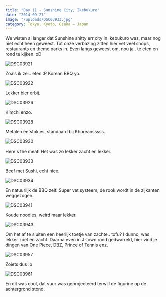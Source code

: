 ```yaml
---
title: "Day 11 - Sunshine City, Ikebukuro"
date: "2014-09-27"
image: "/uploads/DSC03933.jpg"
category: Tokyo, Kyoto, Osaka – Japan
---
```


We wisten al langer dat Sunshine shitty err city in Ikebukuro was, maar nog niet echt heen geweest. Tot onze verbazing zitten hier vet veel shops, restaurants en theme parks in. Even langs geweest om, nou ja.. te eten en rond te kijken. xD

![DSC03921](/uploads/DSC03921-1024x575.jpg)

Zoals ik zei.. eten :P Korean BBQ yo.

![DSC03922](/uploads/DSC03922-1024x575.jpg)

Lekker bier erbij.

![DSC03926](/uploads/DSC03926-575x1024.jpg)

Kimchi enzo.

![DSC03928](/uploads/DSC03928-1024x575.jpg)

Metalen eetstokjes, standaard bij Khoreansssss.

![DSC03930](/uploads/DSC03930-1024x575.jpg)

Here's the meat! Het was zo lekker zacht en lekker.

![DSC03933](/uploads/DSC03933-1024x575.jpg)

Beef met Sushi, echt nice.

![DSC03934](/uploads/DSC03934-1024x575.jpg)

En natuurlijk de BBQ zelf. Super vet systeem, de rook wordt in de zijkanten weggezogen.

![DSC03941](/uploads/DSC03941-1024x575.jpg)

Koude noodles, weird maar lekker.

![DSC03943](/uploads/DSC03943-1024x575.jpg)

Om het af te sluiten een heerlijk toetje van zachte.. tofu? I dunno, was lekker zoet en zacht. Daarna even in J-town rond gedwarreld, hier vind je dingen van One Piece, DBZ, Prince of Tennis enz.

![DSC03957](/uploads/DSC03957-575x1024.jpg)

Zoiets dus :p

![DSC03961](/uploads/DSC03961-1024x575.jpg)

En dit was cool, dat vuur was geprojecteerd terwijl de figurine op de achtergrond stond.
